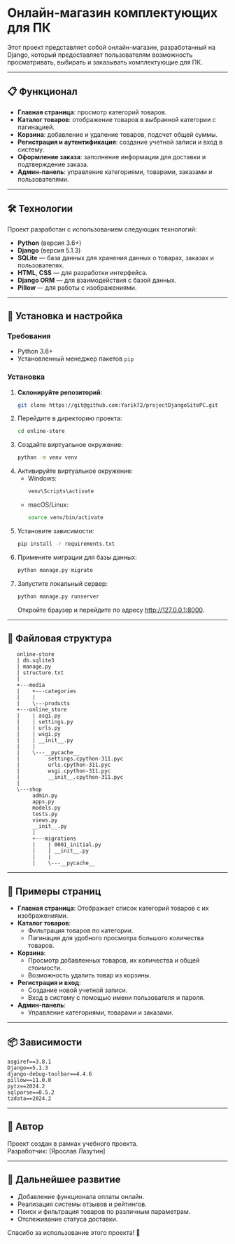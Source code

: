 # Онлайн-магазин комплектующих для ПК

Этот проект представляет собой онлайн-магазин, разработанный на Django, который предоставляет пользователям возможность просматривать, выбирать и заказывать комплектующие для ПК.

---

## 📋 Функционал

- **Главная страница**: просмотр категорий товаров.
- **Каталог товаров**: отображение товаров в выбранной категории с пагинацией.
- **Корзина**: добавление и удаление товаров, подсчет общей суммы.
- **Регистрация и аутентификация**: создание учетной записи и вход в систему.
- **Оформление заказа**: заполнение информации для доставки и подтверждение заказа.
- **Админ-панель**: управление категориями, товарами, заказами и пользователями.

---

## 🛠️ Технологии

Проект разработан с использованием следующих технологий:

- **Python** (версия 3.6+)
- **Django** (версия 5.1.3)
- **SQLite** — база данных для хранения данных о товарах, заказах и пользователях.
- **HTML**, **CSS** — для разработки интерфейса.
- **Django ORM** — для взаимодействия с базой данных.
- **Pillow** — для работы с изображениями.

---

## 🚀 Установка и настройка

### Требования
- Python 3.6+
- Установленный менеджер пакетов `pip`

### Установка

1. **Склонируйте репозиторий**:
   ```bash
   git clone https://git@github.com:Yarik72/projectDjangoSitePC.git
   ```
2. Перейдите в директорию проекта:
   ```bash
   cd online-store
   ```
3. Создайте виртуальное окружение:
   ```bash
   python -m venv venv
   ```
4. Активируйте виртуальное окружение:
   - Windows:
     ```bash
     venv\Scripts\activate
     ```
   - macOS/Linux:
     ```bash
     source venv/bin/activate
     ```
5. Установите зависимости:
   ```bash
   pip install -r requirements.txt
   ```
6. Примените миграции для базы данных:
   ```bash
   python manage.py migrate
   ```
7. Запустите локальный сервер:
   ```bash
   python manage.py runserver
   ```
   Откройте браузер и перейдите по адресу http://127.0.0.1:8000.

---

## 📂 Файловая структура

```
   online-store
   | db.sqlite3
   | manage.py
   | structure.txt
   |
   +---media
   |    +---categories
   |    |
   |    \---products
   +---online_store
   |    | asgi.py
   |    | settings.py
   |    | urls.py
   |    | wsgi.py
   |    | __init__.py
   |    |
   |    \---__pycache__
   |         settings.cpython-311.pyc
   |         urls.cpython-311.pyc
   |         wsgi.cpython-311.pyc
   |         __init__.cpython-311.pyc
   |
   \---shop
        admin.py
        apps.py
        models.py
        tests.py
        views.py
        __init__.py
        |
        +---migrations
        |    | 0001_initial.py
        |    | __init__.py
        |    |
        |    \---__pycache__
```

---

## 📄 Примеры страниц

- **Главная страница**: Отображает список категорий товаров с их изображениями.
- **Каталог товаров**:
  - Фильтрация товаров по категории.
  - Пагинация для удобного просмотра большого количества товаров.
- **Корзина**:
  - Просмотр добавленных товаров, их количества и общей стоимости.
  - Возможность удалить товар из корзины.
- **Регистрация и вход**:
  - Создание новой учетной записи.
  - Вход в систему с помощью имени пользователя и пароля.
- **Админ-панель**:
  - Управление категориями, товарами и заказами.

---

## 📦 Зависимости

```plaintext
asgiref==3.8.1
Django==5.1.3
django-debug-toolbar==4.4.6
pillow==11.0.0
pytz==2024.2
sqlparse==0.5.2
tzdata==2024.2

```

---

## 👤 Автор

Проект создан в рамках учебного проекта.  
Разработчик: [Ярослав Лазутин]

---

## 🔧 Дальнейшее развитие

- Добавление функционала оплаты онлайн.
- Реализация системы отзывов и рейтингов.
- Поиск и фильтрация товаров по различным параметрам.
- Отслеживание статуса доставки.

Спасибо за использование этого проекта! 🎉